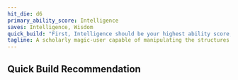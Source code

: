 ```yaml
---
hit_die: d6
primary_ability_score: Intelligence
saves: Intelligence, Wisdom
quick_build: "First, Intelligence should be your highest ability score, followed by Constitution or Dexterity. If you plan to join the School of Enchantment, make Charisma your next-best score. Second, choose the sage background. Third, choose the mage hand, light, and ray of frost cantrips, along with the following 1st-level spells for your spellbook: burning hands, charm person, feather fall, mage armor, magic missile, and sleep."
tagline: A scholarly magic-user capable of manipulating the structures of reality
---
```

## Quick Build Recommendation  

